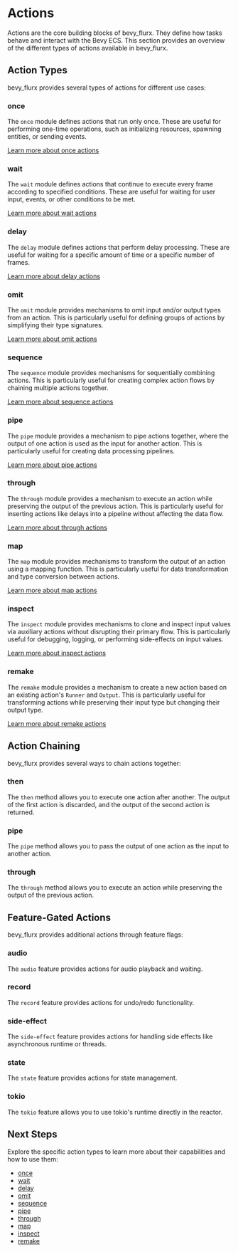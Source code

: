 # Actions

Actions are the core building blocks of bevy_flurx. They define how tasks behave and interact with the Bevy ECS. This section provides an overview of the different types of actions available in bevy_flurx.

## Action Types

bevy_flurx provides several types of actions for different use cases:

### once

The `once` module defines actions that run only once. These are useful for performing one-time operations, such as initializing resources, spawning entities, or sending events.

[Learn more about once actions](./once/index.md)

### wait

The `wait` module defines actions that continue to execute every frame according to specified conditions. These are useful for waiting for user input, events, or other conditions to be met.

[Learn more about wait actions](./wait/index.md)

### delay

The `delay` module defines actions that perform delay processing. These are useful for waiting for a specific amount of time or a specific number of frames.

[Learn more about delay actions](./delay.md)

### omit

The `omit` module provides mechanisms to omit input and/or output types from an action. This is particularly useful for defining groups of actions by simplifying their type signatures.

[Learn more about omit actions](./omit.md)

### sequence

The `sequence` module provides mechanisms for sequentially combining actions. This is particularly useful for creating complex action flows by chaining multiple actions together.

[Learn more about sequence actions](./sequence.md)

### pipe

The `pipe` module provides a mechanism to pipe actions together, where the output of one action is used as the input for another action. This is particularly useful for creating data processing pipelines.

[Learn more about pipe actions](./pipe.md)

### through

The `through` module provides a mechanism to execute an action while preserving the output of the previous action. This is particularly useful for inserting actions like delays into a pipeline without affecting the data flow.

[Learn more about through actions](./through.md)

### map

The `map` module provides mechanisms to transform the output of an action using a mapping function. This is particularly useful for data transformation and type conversion between actions.

[Learn more about map actions](./map.md)

### inspect

The `inspect` module provides mechanisms to clone and inspect input values via auxiliary actions without disrupting their primary flow. This is particularly useful for debugging, logging, or performing side-effects on input values.

[Learn more about inspect actions](./inspect.md)

### remake

The `remake` module provides a mechanism to create a new action based on an existing action's `Runner` and `Output`. This is particularly useful for transforming actions while preserving their input type but changing their output type.

[Learn more about remake actions](./remake.md)

## Action Chaining

bevy_flurx provides several ways to chain actions together:

### then

The `then` method allows you to execute one action after another. The output of the first action is discarded, and the output of the second action is returned.

### pipe

The `pipe` method allows you to pass the output of one action as the input to another action.

### through

The `through` method allows you to execute an action while preserving the output of the previous action.

## Feature-Gated Actions

bevy_flurx provides additional actions through feature flags:

### audio

The `audio` feature provides actions for audio playback and waiting.

### record

The `record` feature provides actions for undo/redo functionality.

### side-effect

The `side-effect` feature provides actions for handling side effects like asynchronous runtime or threads.

### state

The `state` feature provides actions for state management.

### tokio

The `tokio` feature allows you to use tokio's runtime directly in the reactor.

## Next Steps

Explore the specific action types to learn more about their capabilities and how to use them:

- [once](./once.md)
- [wait](./wait.md)
- [delay](./delay.md)
- [omit](./omit.md)
- [sequence](./sequence.md)
- [pipe](./pipe.md)
- [through](./through.md)
- [map](./map.md)
- [inspect](./inspect.md)
- [remake](./remake.md)

